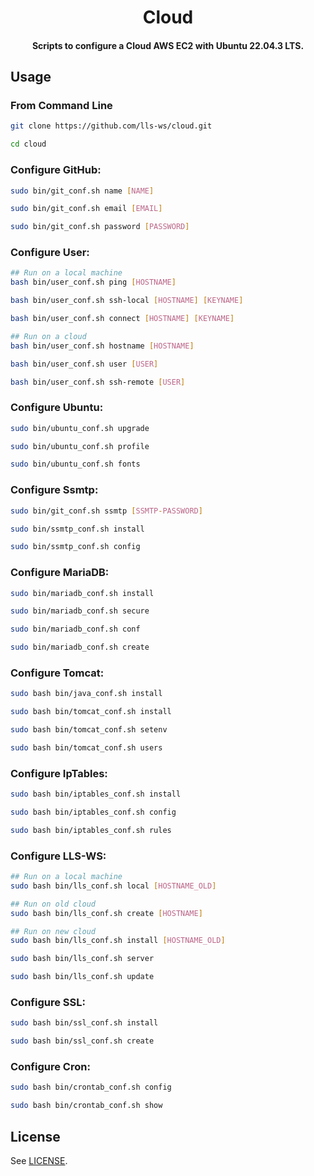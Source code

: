 <h1 align="center">
  Cloud
</h1>

<h4 align="center">
  Scripts to configure a Cloud AWS EC2 with Ubuntu 22.04.3 LTS.
</h4>


## Usage

### From Command Line

```bash
git clone https://github.com/lls-ws/cloud.git

cd cloud

```

### Configure GitHub:

```bash
sudo bin/git_conf.sh name [NAME]

sudo bin/git_conf.sh email [EMAIL]

sudo bin/git_conf.sh password [PASSWORD]

```

### Configure User:

```bash
## Run on a local machine
bash bin/user_conf.sh ping [HOSTNAME]

bash bin/user_conf.sh ssh-local [HOSTNAME] [KEYNAME]

bash bin/user_conf.sh connect [HOSTNAME] [KEYNAME]

## Run on a cloud
bash bin/user_conf.sh hostname [HOSTNAME]

bash bin/user_conf.sh user [USER]

bash bin/user_conf.sh ssh-remote [USER]

```

### Configure Ubuntu:

```bash
sudo bin/ubuntu_conf.sh upgrade

sudo bin/ubuntu_conf.sh profile

sudo bin/ubuntu_conf.sh fonts

```

### Configure Ssmtp:

```bash
sudo bin/git_conf.sh ssmtp [SSMTP-PASSWORD]

sudo bin/ssmtp_conf.sh install

sudo bin/ssmtp_conf.sh config

```

### Configure MariaDB:

```bash
sudo bin/mariadb_conf.sh install

sudo bin/mariadb_conf.sh secure

sudo bin/mariadb_conf.sh conf

sudo bin/mariadb_conf.sh create

```

### Configure Tomcat:

```bash
sudo bash bin/java_conf.sh install

sudo bash bin/tomcat_conf.sh install

sudo bash bin/tomcat_conf.sh setenv

sudo bash bin/tomcat_conf.sh users

```

### Configure IpTables:

```bash
sudo bash bin/iptables_conf.sh install

sudo bash bin/iptables_conf.sh config

sudo bash bin/iptables_conf.sh rules

```

### Configure LLS-WS:

```bash
## Run on a local machine
sudo bash bin/lls_conf.sh local [HOSTNAME_OLD]

## Run on old cloud
sudo bash bin/lls_conf.sh create [HOSTNAME]

## Run on new cloud
sudo bash bin/lls_conf.sh install [HOSTNAME_OLD]

sudo bash bin/lls_conf.sh server

sudo bash bin/lls_conf.sh update

```

### Configure SSL:

```bash
sudo bash bin/ssl_conf.sh install

sudo bash bin/ssl_conf.sh create

```

### Configure Cron:

```bash
sudo bash bin/crontab_conf.sh config

sudo bash bin/crontab_conf.sh show

```


## License

See [LICENSE](LICENSE).
